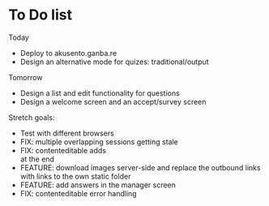 # To Do list

Today
- Deploy to akusento.ganba.re
- Design an alternative mode for quizes: traditional/output

Tomorrow
- Design a list and edit functionality for questions
- Design a welcome screen and an accept/survey screen

Stretch goals:
- Test with different browsers
- FIX: multiple overlapping sessions getting stale
- FIX: contenteditable adds <br> at the end
- FEATURE: download images server-side and replace the outbound links with links to the own static folder
- FEATURE: add answers in the manager screen
- FIX: contenteditable error handling
